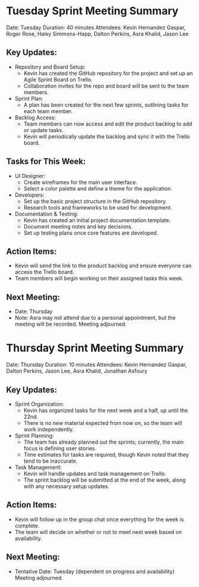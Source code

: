 # Tuesday Sprint Meeting Summary
Date: Tuesday
Duration: 40 minutes
Attendees: Kevin Hernandez Gaspar, Roger Rose, Haley Simmons-Happ, Dalton Perkins, Asra Khalid, Jason Lee

## Key Updates:
- Repository and Board Setup:
  - Kevin has created the GitHub repository for the project and set up an Agile Sprint Board on Trello.
  - Collaboration invites for the repo and board will be sent to the team members.
- Sprint Plan:
  - A plan has been created for the next few sprints, outlining tasks for each team member.
- Backlog Access:
  - Team members can now access and edit the product backlog to add or update tasks.
  - Kevin will periodically update the backlog and sync it with the Trello board.
## Tasks for This Week:
- UI Designer:
  - Create wireframes for the main user interface.
  - Select a color palette and define a theme for the application.
- Developers:
  - Set up the basic project structure in the GitHub repository.
  - Research tools and frameworks to be used for development.
- Documentation & Testing:
  - Kevin has created an initial project documentation template.
  - Document meeting notes and key decisions.
  - Set up testing plans once core features are developed.
## Action Items:
- Kevin will send the link to the product backlog and ensure everyone can access the Trello board.
- Team members will begin working on their assigned tasks this week.
## Next Meeting:
- Date: Thursday
- Note: Asra may not attend due to a personal appointment, but the meeting will be recorded.
Meeting adjourned.

# Thursday Sprint Meeting Summary
Date: Thursday
Duration: 10 minutes
Attendees: Kevin Hernandez Gaspar, Dalton Perkins, Jason Lee, Asra Khalid, Jonathan Asfoury

## Key Updates:
- Sprint Organization:
  - Kevin has organized tasks for the next week and a half, up until the 22nd.
  - There is no new material expected from now on, so the team will work independently.
- Sprint Planning:
  - The team has already planned out the sprints; currently, the main focus is defining user stories.
  - Time estimates for tasks are required, though Kevin noted that they tend to be inaccurate.
- Task Management:
  - Kevin will handle updates and task management on Trello.
  - The sprint backlog will be submitted at the end of the week, along with any necessary setup updates.
## Action Items:
- Kevin will follow up in the group chat once everything for the week is complete.
- The team will decide on whether or not to meet next week based on availability.
## Next Meeting:
- Tentative Date: Tuesday (dependent on progress and availability)
Meeting adjourned.
